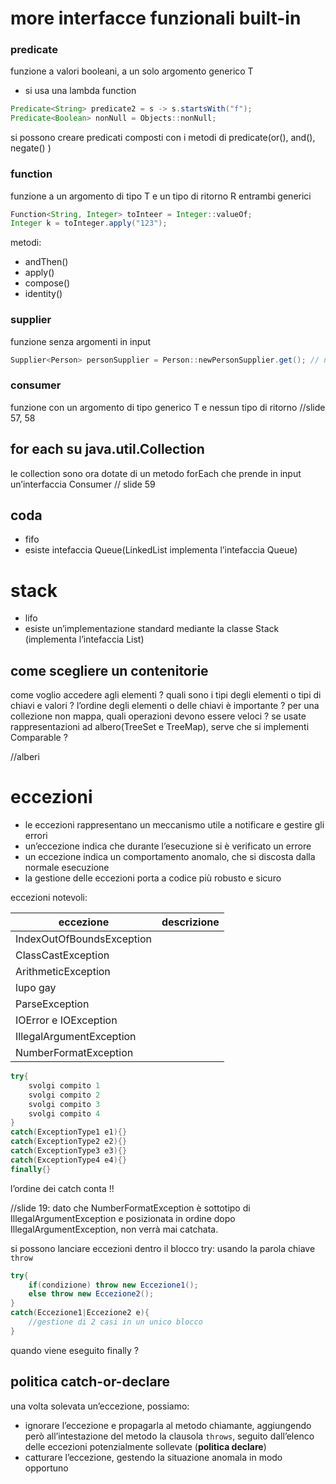# more interfacce funzionali built-in
### predicate 
funzione a valori booleani, a un solo argomento generico T
- si usa una lambda function 
```java
Predicate<String> predicate2 = s -> s.startsWith("f");
Predicate<Boolean> nonNull = Objects::nonNull;
```
si possono creare predicati composti con i metodi di predicate(or(), and(), negate() )
### function
funzione a un argomento di tipo T e un tipo di ritorno R entrambi generici
```java
Function<String, Integer> toInteer = Integer::valueOf;
Integer k = toInteger.apply("123");
```
metodi: 
- andThen()
- apply()
- compose()
- identity()
### supplier
funzione senza argomenti in input
```java
Supplier<Person> personSupplier = Person::newPersonSupplier.get(); // new Person()
```

### consumer
funzione con un argomento di tipo generico T e nessun tipo di ritorno
//slide 57, 58

## for each su java.util.Collection
le collection sono ora dotate di un metodo forEach che prende in input un’interfaccia Consumer  // slide 59

## coda 
- fifo
- esiste intefaccia Queue(LinkedList implementa l’intefaccia Queue)
# stack
- lifo
- esiste un’implementazione standard mediante la classe Stack (implementa l’intefaccia List)

## come scegliere un contenitorie
come voglio accedere agli elementi ?
quali sono i tipi degli elementi o tipi di chiavi e valori ?
l’ordine degli elementi o delle chiavi è importante ?
per una collezione non mappa, quali operazioni devono essere veloci ?
se usate rappresentazioni ad albero(TreeSet e TreeMap), serve che si implementi Comparable ?

//alberi

# eccezioni
- le eccezioni rappresentano un meccanismo utile a notificare e gestire gli errori
- un’eccezione indica che durante l’esecuzione si è verificato un errore 
- un eccezione indica un comportamento anomalo, che si discosta dalla normale esecuzione
- la gestione delle eccezioni porta a codice più robusto e sicuro

eccezioni notevoli:

| eccezione                 | descrizione |
| ------------------------- | ----------- |
| IndexOutOfBoundsException |             |
| ClassCastException        |             |
| ArithmeticException       |             |
| lupo gay                  |             |
| ParseException            |             |
| IOError e IOException     |             |
| IllegalArgumentException  |             |
| NumberFormatException     |             |

```java
try{
	svolgi compito 1
	svolgi compito 2
	svolgi compito 3
	svolgi compito 4
}
catch(ExceptionType1 e1){}
catch(ExceptionType2 e2){}
catch(ExceptionType3 e3){}
catch(ExceptionType4 e4){}
finally{}

```

l’ordine dei catch conta !!

//slide 19: dato che NumberFormatException è sottotipo di IllegalArgumentException e posizionata in ordine dopo IllegalArgumentException, non verrà mai catchata.

si possono lanciare eccezioni dentro il blocco try: usando la parola chiave `throw`
```java
try{
	if(condizione) throw new Eccezione1();
	else throw new Eccezione2();
}
catch(Eccezione1|Eccezione2 e){
	//gestione di 2 casi in un unico blocco
}
```

quando viene eseguito finally ?

## politica catch-or-declare
una volta solevata un’eccezione, possiamo:
- ignorare l’eccezione e propagarla al metodo chiamante, aggiungendo però all’intestazione del metodo la clausola `throws`, seguito dall’elenco delle eccezioni potenzialmente sollevate (**politica declare**)
- catturare l’eccezione, gestendo la situazione anomala in modo opportuno